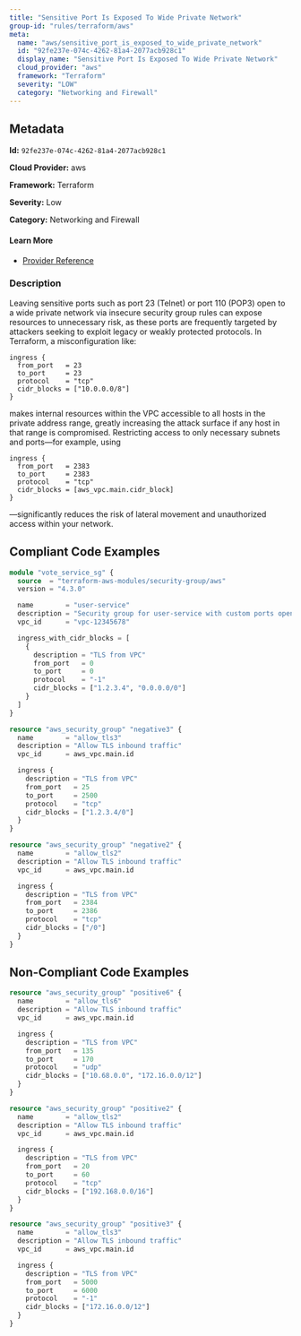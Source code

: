 ```yaml
---
title: "Sensitive Port Is Exposed To Wide Private Network"
group-id: "rules/terraform/aws"
meta:
  name: "aws/sensitive_port_is_exposed_to_wide_private_network"
  id: "92fe237e-074c-4262-81a4-2077acb928c1"
  display_name: "Sensitive Port Is Exposed To Wide Private Network"
  cloud_provider: "aws"
  framework: "Terraform"
  severity: "LOW"
  category: "Networking and Firewall"
---
```

## Metadata

**Id:** `92fe237e-074c-4262-81a4-2077acb928c1`

**Cloud Provider:** aws

**Framework:** Terraform

**Severity:** Low

**Category:** Networking and Firewall

#### Learn More

 - [Provider Reference](https://registry.terraform.io/providers/hashicorp/aws/latest/docs/resources/security_group)

### Description

 Leaving sensitive ports such as port 23 (Telnet) or port 110 (POP3) open to a wide private network via insecure security group rules can expose resources to unnecessary risk, as these ports are frequently targeted by attackers seeking to exploit legacy or weakly protected protocols. In Terraform, a misconfiguration like:

```
ingress {
  from_port   = 23
  to_port     = 23
  protocol    = "tcp"
  cidr_blocks = ["10.0.0.0/8"]
}
```

makes internal resources within the VPC accessible to all hosts in the private address range, greatly increasing the attack surface if any host in that range is compromised. Restricting access to only necessary subnets and ports—for example, using

```
ingress {
  from_port   = 2383
  to_port     = 2383
  protocol    = "tcp"
  cidr_blocks = [aws_vpc.main.cidr_block]
}
```

—significantly reduces the risk of lateral movement and unauthorized access within your network.


## Compliant Code Examples
```terraform
module "vote_service_sg" {
  source  = "terraform-aws-modules/security-group/aws"
  version = "4.3.0"

  name        = "user-service"
  description = "Security group for user-service with custom ports open within VPC, and PostgreSQL publicly open"
  vpc_id      = "vpc-12345678"

  ingress_with_cidr_blocks = [
    {
      description = "TLS from VPC"
      from_port   = 0
      to_port     = 0
      protocol    = "-1"
      cidr_blocks = ["1.2.3.4", "0.0.0.0/0"]
    }
  ]
}

```

```terraform
resource "aws_security_group" "negative3" {
  name        = "allow_tls3"
  description = "Allow TLS inbound traffic"
  vpc_id      = aws_vpc.main.id

  ingress {
    description = "TLS from VPC"
    from_port   = 25
    to_port     = 2500
    protocol    = "tcp"
    cidr_blocks = ["1.2.3.4/0"]
  }
}

```

```terraform
resource "aws_security_group" "negative2" {
  name        = "allow_tls2"
  description = "Allow TLS inbound traffic"
  vpc_id      = aws_vpc.main.id

  ingress {
    description = "TLS from VPC"
    from_port   = 2384
    to_port     = 2386
    protocol    = "tcp"
    cidr_blocks = ["/0"]
  }
}

```
## Non-Compliant Code Examples
```terraform
resource "aws_security_group" "positive6" {
  name        = "allow_tls6"
  description = "Allow TLS inbound traffic"
  vpc_id      = aws_vpc.main.id

  ingress {
    description = "TLS from VPC"
    from_port   = 135
    to_port     = 170
    protocol    = "udp"
    cidr_blocks = ["10.68.0.0", "172.16.0.0/12"]
  }
}

```

```terraform
resource "aws_security_group" "positive2" {
  name        = "allow_tls2"
  description = "Allow TLS inbound traffic"
  vpc_id      = aws_vpc.main.id

  ingress {
    description = "TLS from VPC"
    from_port   = 20
    to_port     = 60
    protocol    = "tcp"
    cidr_blocks = ["192.168.0.0/16"]
  }
}

```

```terraform
resource "aws_security_group" "positive3" {
  name        = "allow_tls3"
  description = "Allow TLS inbound traffic"
  vpc_id      = aws_vpc.main.id

  ingress {
    description = "TLS from VPC"
    from_port   = 5000
    to_port     = 6000
    protocol    = "-1"
    cidr_blocks = ["172.16.0.0/12"]
  }
}

```